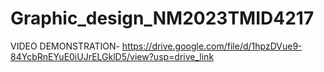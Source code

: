 # Graphic_design_NM2023TMID4217
VIDEO DEMONSTRATION- https://drive.google.com/file/d/1hpzDVue9-84YcbRnEYuE0iUJrELGklD5/view?usp=drive_link

